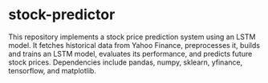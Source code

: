 # stock-predictor
This repository implements a stock price prediction system using an LSTM model. It fetches historical data from Yahoo Finance, preprocesses it, builds and trains an LSTM model, evaluates its performance, and predicts future stock prices. Dependencies include pandas, numpy, sklearn, yfinance, tensorflow, and matplotlib.
